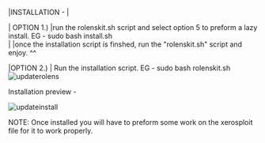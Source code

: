
|INSTALLATION - |                                                                                                                                                                     

| OPTION 1.)  |run the rolenskit.sh script and select option 5 to preform a lazy install.       EG - sudo bash install.sh                                                             
|             |once the installation script is finshed, run the "rolenskit.sh" script and enjoy. ^^                                                                                   

|OPTION 2.)   | Run the installation script.                                                    EG - sudo bash rolenskit.sh                                                           
![updaterolens](https://github.com/rolen3343/Rolenskit/assets/89835953/ce501c7e-c06b-4f39-b1aa-fd84a51ccdf4)



Installation preview - 


![updateinstall](https://github.com/rolen3343/Rolenskit/assets/89835953/31e4c305-8e2e-4a11-ba7e-2c7c77bf154e)


NOTE: Once installed you will have to preform some work on the xerosploit file for it to work properly.
